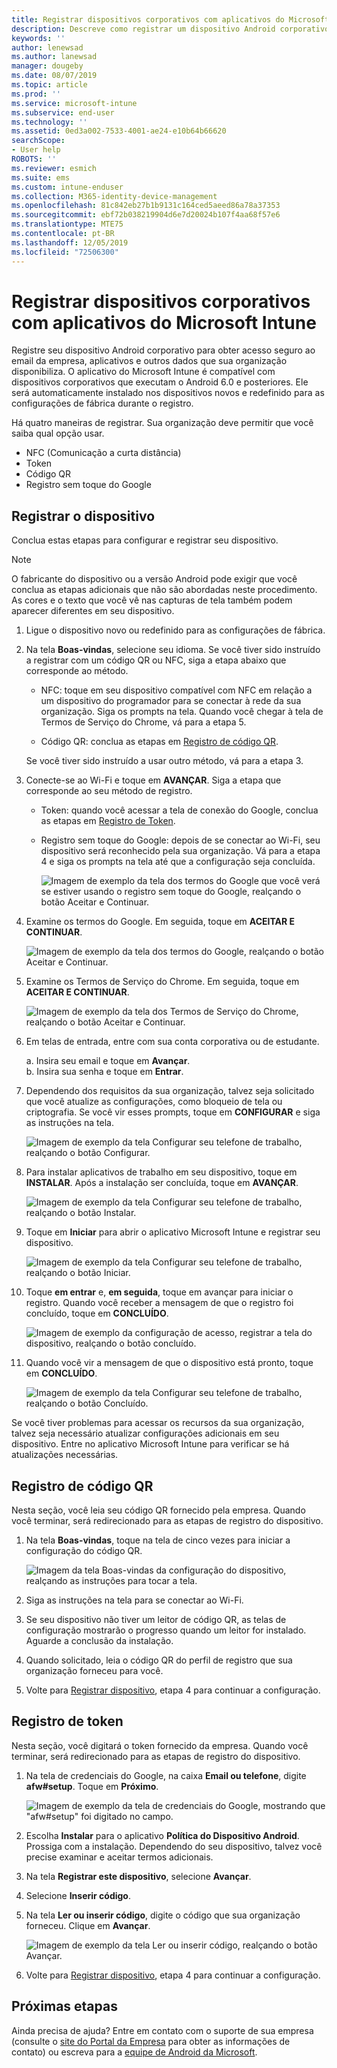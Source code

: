 ```yaml
---
title: Registrar dispositivos corporativos com aplicativos do Microsoft Intune | Microsoft Docs
description: Descreve como registrar um dispositivo Android corporativo no Intune
keywords: ''
author: lenewsad
ms.author: lanewsad
manager: dougeby
ms.date: 08/07/2019
ms.topic: article
ms.prod: ''
ms.service: microsoft-intune
ms.subservice: end-user
ms.technology: ''
ms.assetid: 0ed3a002-7533-4001-ae24-e10b64b66620
searchScope:
- User help
ROBOTS: ''
ms.reviewer: esmich
ms.suite: ems
ms.custom: intune-enduser
ms.collection: M365-identity-device-management
ms.openlocfilehash: 81c842eb27b1b9131c164ced5aeed86a78a37353
ms.sourcegitcommit: ebf72b038219904d6e7d20024b107f4aa68f57e6
ms.translationtype: MTE75
ms.contentlocale: pt-BR
ms.lasthandoff: 12/05/2019
ms.locfileid: "72506300"
---
```

# <a name="enroll-your-corporate-device-with-the-microsoft-intune-app"></a>Registrar dispositivos corporativos com aplicativos do Microsoft Intune

Registre seu dispositivo Android corporativo para obter acesso seguro ao email da empresa, aplicativos e outros dados que sua organização disponibiliza. O aplicativo do Microsoft Intune é compatível com dispositivos corporativos que executam o Android 6.0 e posteriores. Ele será automaticamente instalado nos dispositivos novos e redefinido para as configurações de fábrica durante o registro. 

Há quatro maneiras de registrar. Sua organização deve permitir que você saiba qual opção usar.
 
* NFC (Comunicação a curta distância)  
* Token  
* Código QR   
* Registro sem toque do Google  

## <a name="enroll-device"></a>Registrar o dispositivo 
Conclua estas etapas para configurar e registrar seu dispositivo.  

> [!NOTE]
> O fabricante do dispositivo ou a versão Android pode exigir que você conclua as etapas adicionais que não são abordadas neste procedimento. As cores e o texto que você vê nas capturas de tela também podem aparecer diferentes em seu dispositivo.  

1. Ligue o dispositivo novo ou redefinido para as configurações de fábrica.  
2. Na tela **Boas-vindas**, selecione seu idioma.   Se você tiver sido instruído a registrar com um código QR ou NFC, siga a etapa abaixo que corresponde ao método.  
     * NFC: toque em seu dispositivo compatível com NFC em relação a um dispositivo do programador para se conectar à rede da sua organização. Siga os prompts na tela. Quando você chegar à tela de Termos de Serviço do Chrome, vá para a etapa 5.  

     * Código QR: conclua as etapas em [Registro de código QR](#qr-code-enrollment).  

     Se você tiver sido instruído a usar outro método, vá para a etapa 3.    

3. Conecte-se ao Wi-Fi e toque em **AVANÇAR**. Siga a etapa que corresponde ao seu método de registro. 

    * Token: quando você acessar a tela de conexão do Google, conclua as etapas em [Registro de Token](#token-enrollment).  
    * Registro sem toque do Google: depois de se conectar ao Wi-Fi, seu dispositivo será reconhecido pela sua organização. Vá para a etapa 4 e siga os prompts na tela até que a configuração seja concluída.    
 
       ![Imagem de exemplo da tela dos termos do Google que você verá se estiver usando o registro sem toque do Google, realçando o botão Aceitar e Continuar.](./media/google-zero-touch-intune-app-01.png)   
   
4. Examine os termos do Google. Em seguida, toque em **ACEITAR E CONTINUAR**.  

      ![Imagem de exemplo da tela dos termos do Google, realçando o botão Aceitar e Continuar.](./media/fully-managed-intune-app-04.png)   

6. Examine os Termos de Serviço do Chrome. Em seguida, toque em **ACEITAR E CONTINUAR**.  

   ![Imagem de exemplo da tela dos Termos de Serviço do Chrome, realçando o botão Aceitar e Continuar.](./media/fully-managed-intune-app-06.png)   

7. Em telas de entrada, entre com sua conta corporativa ou de estudante.   

    a. Insira seu email e toque em **Avançar**.      
    b. Insira sua senha e toque em **Entrar**.  

8. Dependendo dos requisitos da sua organização, talvez seja solicitado que você atualize as configurações, como bloqueio de tela ou criptografia. Se você vir esses prompts, toque em **CONFIGURAR** e siga as instruções na tela.  

   ![Imagem de exemplo da tela Configurar seu telefone de trabalho, realçando o botão Configurar.](./media/fully-managed-intune-app-10.png)   

9. Para instalar aplicativos de trabalho em seu dispositivo, toque em **INSTALAR**. Após a instalação ser concluída, toque em **AVANÇAR**.  

   ![Imagem de exemplo da tela Configurar seu telefone de trabalho, realçando o botão Instalar.](./media/fully-managed-intune-app-11.png)   

10. Toque em **Iniciar** para abrir o aplicativo Microsoft Intune e registrar seu dispositivo. 

    ![Imagem de exemplo da tela Configurar seu telefone de trabalho, realçando o botão Iniciar.](./media/fully-managed-intune-app-17.png)   

11. Toque  **em entrar** e, **em seguida**, toque em avançar para iniciar o registro. Quando você receber a mensagem de que o registro foi concluído, toque em **CONCLUÍDO**.  

    ![Imagem de exemplo da configuração de acesso, registrar a tela do dispositivo, realçando o botão concluído.](./media/fully-managed-intune-app-19.png)   

10. Quando você vir a mensagem de que o dispositivo está pronto, toque em **CONCLUÍDO**.  

    ![Imagem de exemplo da tela Configurar seu telefone de trabalho, realçando o botão Concluído.](./media/fully-managed-intune-app-18.png)   

Se você tiver problemas para acessar os recursos da sua organização, talvez seja necessário atualizar configurações adicionais em seu dispositivo. Entre no aplicativo Microsoft Intune para verificar se há atualizações necessárias.   


## <a name="qr-code-enrollment"></a>Registro de código QR  
Nesta seção, você leia seu código QR fornecido pela empresa.  Quando você terminar, será redirecionado para as etapas de registro do dispositivo.     
  
1. Na tela **Boas-vindas**, toque na tela de cinco vezes para iniciar a configuração do código QR.  

   ![Imagem da tela Boas-vindas da configuração do dispositivo, realçando as instruções para tocar a tela.](./media/qr-code-intune-app-01.png)  

2. Siga as instruções na tela para se conectar ao Wi-Fi.  
3. Se seu dispositivo não tiver um leitor de código QR, as telas de configuração mostrarão o progresso quando um leitor for instalado. Aguarde a conclusão da instalação.  
4. Quando solicitado, leia o código QR do perfil de registro que sua organização forneceu para você.  
5. Volte para [Registrar dispositivo](#enroll-device), etapa 4 para continuar a configuração.  

## <a name="token-enrollment"></a>Registro de token  
Nesta seção, você digitará o token fornecido da empresa. Quando você terminar, será redirecionado para as etapas de registro do dispositivo.  

1. Na tela de credenciais do Google, na caixa **Email ou telefone**, digite **afw#setup**. Toque em **Próximo**. 

   ![Imagem de exemplo da tela de credenciais do Google, mostrando que "afw#setup" foi digitado no campo.](./media/token-intune-app-01.png)   

2. Escolha **Instalar** para o aplicativo **Política do Dispositivo Android**. Prossiga com a instalação. Dependendo do seu dispositivo, talvez você precise examinar e aceitar termos adicionais.    

3. Na tela **Registrar este dispositivo**, selecione **Avançar**.  

4. Selecione **Inserir código**.  

5. Na tela **Ler ou inserir código**, digite o código que sua organização forneceu.  Clique em **Avançar**.  

   ![Imagem de exemplo da tela Ler ou inserir código, realçando o botão Avançar.](./media/token-intune-app-04.png)  

6. Volte para [Registrar dispositivo](#enroll-device), etapa 4 para continuar a configuração.  



## <a name="next-steps"></a>Próximas etapas   
Ainda precisa de ajuda? Entre em contato com o suporte de sua empresa (consulte o [site do Portal da Empresa](https://go.microsoft.com/fwlink/?linkid=2010980) para obter as informações de contato) ou escreva para a <a href="mailto:wintunedroidfbk@microsoft.com?subject=I'm having trouble with enrolling my Android device&body=Describe the issue you're experiencing here.">equipe de Android da Microsoft</a>.  
